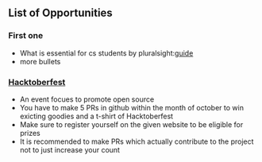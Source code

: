 ## List of Opportunities 

### First one
  - What is essential for cs students
    by pluralsight:[guide](https://www.pluralsight.com/blog/career/cs-and-is-students-need-to-know-by-graduation)
  - more bullets

### [Hacktoberfest](https://hacktoberfest.digitalocean.com/)
  - An event focues to promote open source
  - You have to make 5 PRs in github within the month of october to win exicting goodies and a t-shirt of Hacktoberfest
  - Make sure to register yourself on the given website to be eligible for prizes 
  - It is recommended to make PRs which actually contribute to the project not to just increase your count

